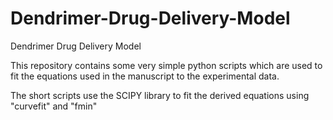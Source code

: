 # Dendrimer-Drug-Delivery-Model
Dendrimer Drug Delivery Model

This repository contains some very simple python scripts which are used to fit the equations used
in the manuscript to the experimental data.

The short scripts use the SCIPY library to fit the derived equations using "curvefit" and "fmin"
